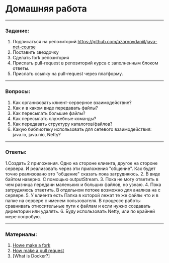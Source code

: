 # Домашняя работа

---

### Задание:

1. Подписаться на репозиторий https://github.com/azarnovdaniil/java-net-course
2. Поставить звездочку 
3. Сделать fork репозитория
4. Прислать pull-request в репозиторий курса с заполненным блоком ответы.
5. Прислать ссылку на pull-request через платформу.

---

### Вопросы:

1. Как организовать клиент-серверное взаимодействие?
2. Как и в каком виде передавать файлы?
3. Как пересылать большие файлы?
4. Как пересылать служебные команды?
5. Как передавать структуру каталогов/файлов?
6. Какую библиотеку использовать для сетевого взаимодействия: java.io, java.nio, Netty?

---

### Ответы:

1.Создать 2 приложения.
 Одно на стороне клиента, другое на стороне сервера. И реализовать через эти приложения "общение".
 Как будет точно реализовано это "общение" сказать пока затрудняюсь.
2. В виде байтом наверно. С помощью outputStream.
3. Пока не могу ответить в чем разница передачи маленьких и больших файлов, но узнаю.
4. Пока затрудняюсь ответить. В отдельном потоке возможно для анализа на с сервере.
5. У клиента есть Папка в которой лежат те же файлы что и в папке на сервере с именем пользователя.
В процессе работы сравнивать относительные пути к файлам и если нужно создавать директории или удалять. 
6. Буду использовать Netty, или по крайней мере попробую.


---

### Материалы:

1. [Howe make a fork](https://docs.github.com/en/github/getting-started-with-github/fork-a-repo)
2. [How make a pull request](https://docs.github.com/en/github/collaborating-with-issues-and-pull-requests/creating-a-pull-request)
3. [What is Docker?]
